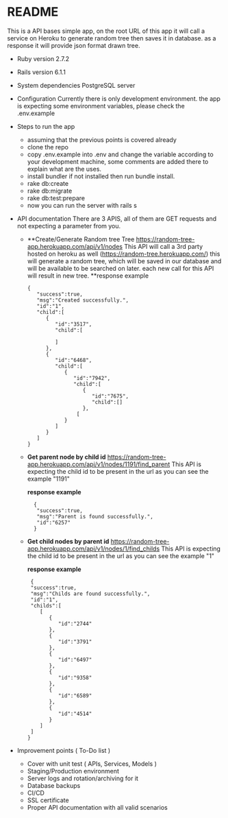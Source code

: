 # README
This is a API bases simple app, on the root URL of this app it will call a service on Heroku to generate random tree then saves it in database. as a response it will provide json format drawn tree.

* Ruby version
  2.7.2
* Rails version
  6.1.1
* System dependencies
  PostgreSQL server
* Configuration
  Currently there is only development environment.
  the app is expecting some environment variables, please check the .env.example
   
* Steps to run the app
  - assuming that the previous points is covered already
  - clone the repo
  - copy .env.example into .env and change the variable according to your development machine, some comments are added there to explain what are the uses.
  - install bundler if not installed then run bundle install.
  - rake db:create
  - rake db:migrate
  - rake db:test:prepare
  - now you can run the server with rails s
   


* API documentation
There are 3 APIS, all of them are GET requests and not expecting a parameter from you.

  - **Create/Generate Random tree Tree
      https://random-tree-app.herokuapp.com/api/v1/nodes
    This API will call a 3rd party hosted on heroku as well (https://random-tree.herokuapp.com/)
    this will generate a random tree, which will be saved in our database and will be available to be searched on later.
    each new call for this API will result in new tree.
    **response example

    ```
    {
       "success":true,
       "msg":"Created successfully.",
       "id":"1",
       "child":[
          {
             "id":"3517",
             "child":[

             ]
          },
          {
             "id":"6468",
             "child":[
                {
                   "id":"7942",
                   "child":[
                      {
                         "id":"7675",
                         "child":[]
                      },
                    [
                }
             ]
          }
       ]
    }
    ```
  
  - **Get parent node by child id**
    https://random-tree-app.herokuapp.com/api/v1/nodes/1191/find_parent
    This API is expecting the child id to be present in the url as you can see the example "1191"

    **response example**

    ```
      {
       "success":true,
       "msg":"Parent is found successfully.",
       "id":"6257"
      }
    ```

  - **Get child nodes by parent id**
    https://random-tree-app.herokuapp.com/api/v1/nodes/1/find_childs
    This API is expecting the child id to be present in the url as you can see the example "1"

     **response example**

      ```
       {
       "success":true,
       "msg":"Childs are found successfully.",
       "id":"1",
       "childs":[
          [
             {
                "id":"2744"
             },
             {
                "id":"3791"
             },
             {
                "id":"6497"
             },
             {
                "id":"9358"
             },
             {
                "id":"6589"
             },
             {
                "id":"4514"
             }
          ]
       ]
      }
      ```
 
  

* Improvement points ( To-Do list )
  - Cover with unit test ( APIs, Services, Models )
  - Staging/Production environment
  - Server logs and rotation/archiving for it
  - Database backups
  - CI/CD  
  - SSL certificate
  - Proper API documentation with all valid scenarios
  
  
